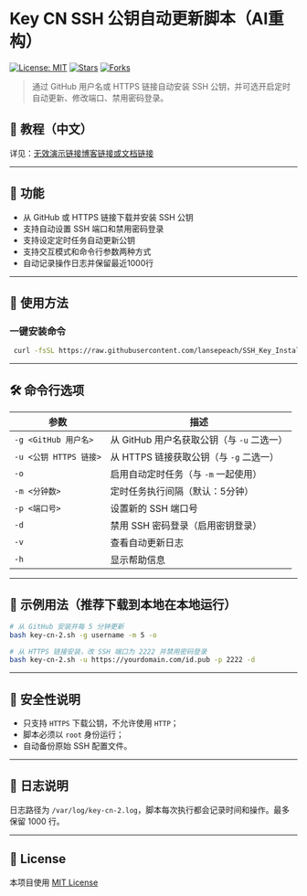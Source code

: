 # Key CN SSH 公钥自动更新脚本（AI重构）

[![License: MIT](https://img.shields.io/github/license/P3TERX/SSH_Key_Installer?style=flat-square)](LICENSE)
[![Stars](https://img.shields.io/github/stars/yourname/key-cn-ssh-installer?style=flat-square)](https://github.com/yourname/key-cn-ssh-installer/stargazers)
[![Forks](https://img.shields.io/github/forks/yourname/key-cn-ssh-installer?style=flat-square)](https://github.com/yourname/key-cn-ssh-installer/fork)

> 通过 GitHub 用户名或 HTTPS 链接自动安装 SSH 公钥，并可选开启定时自动更新、修改端口、禁用密码登录。

## 📖 教程（中文）

详见：[无效演示链接博客链接或文档链接](https://example.com/your-blog-post)

---

## 🧰 功能

* 从 GitHub 或 HTTPS 链接下载并安装 SSH 公钥
* 支持自动设置 SSH 端口和禁用密码登录
* 支持设定定时任务自动更新公钥
* 支持交互模式和命令行参数两种方式
* 自动记录操作日志并保留最近1000行

---

## 🚀 使用方法

### 一键安装命令

```bash
 curl -fsSL https://raw.githubusercontent.com/lansepeach/SSH_Key_Installer/refs/heads/master/key-cn-2.sh -o key-cn-2.sh && chmod +x key-cn-2.sh && ./key-cn-2.sh  [- 选项...]
```

---

## 🛠️ 命令行选项

| 参数                 | 描述                           |
| ------------------ | ---------------------------- |
| `-g <GitHub 用户名>`  | 从 GitHub 用户名获取公钥（与 `-u` 二选一） |
| `-u <公钥 HTTPS 链接>` | 从 HTTPS 链接获取公钥（与 `-g` 二选一）   |
| `-o`               | 启用自动定时任务（与 `-m` 一起使用）        |
| `-m <分钟数>`         | 定时任务执行间隔（默认：5分钟）             |
| `-p <端口号>`         | 设置新的 SSH 端口号                 |
| `-d`               | 禁用 SSH 密码登录（启用密钥登录）          |
| `-v`               | 查看自动更新日志                     |
| `-h`               | 显示帮助信息                       |

---

## 🧪 示例用法（推荐下载到本地在本地运行）

```bash
# 从 GitHub 安装并每 5 分钟更新
bash key-cn-2.sh -g username -m 5 -o

# 从 HTTPS 链接安装，改 SSH 端口为 2222 并禁用密码登录
bash key-cn-2.sh -u https://yourdomain.com/id.pub -p 2222 -d
```

---

## 🔐 安全性说明

* 只支持 `HTTPS` 下载公钥，不允许使用 `HTTP`；
* 脚本必须以 `root` 身份运行；
* 自动备份原始 SSH 配置文件。

---

## 📝 日志说明

日志路径为 `/var/log/key-cn-2.log`，脚本每次执行都会记录时间和操作。最多保留 1000 行。

---

## 📄 License

本项目使用 [MIT License](LICENSE)
